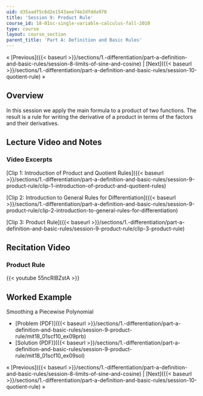 ```yaml
---
uid: d35aadf5c6d2e1543aee74e2dfdda970
title: 'Session 9: Product Rule'
course_id: 18-01sc-single-variable-calculus-fall-2010
type: course
layout: course_section
parent_title: 'Part A: Definition and Basic Rules'
---
```


« [Previous]({{< baseurl >}}/sections/1.-differentiation/part-a-definition-and-basic-rules/session-8-limits-of-sine-and-cosine) | [Next]({{< baseurl >}}/sections/1.-differentiation/part-a-definition-and-basic-rules/session-10-quotient-rule) »

Overview
--------

In this session we apply the main formula to a product of two functions. The result is a rule for writing the derivative of a product in terms of the factors and their derivatives.

Lecture Video and Notes
-----------------------

### Video Excerpts

[Clip 1: Introduction of Product and Quotient Rules]({{< baseurl >}}/sections/1.-differentiation/part-a-definition-and-basic-rules/session-9-product-rule/clip-1-introduction-of-product-and-quotient-rules)

[Clip 2: Introduction to General Rules for Differentiation]({{< baseurl >}}/sections/1.-differentiation/part-a-definition-and-basic-rules/session-9-product-rule/clip-2-introduction-to-general-rules-for-differentiation)

[Clip 3: Product Rule]({{< baseurl >}}/sections/1.-differentiation/part-a-definition-and-basic-rules/session-9-product-rule/clip-3-product-rule)

Recitation Video
----------------

### Product Rule

{{< youtube 55ncRlBZstA >}}

Worked Example
--------------

Smoothing a Piecewise Polynomial

*   [Problem (PDF)]({{< baseurl >}}/sections/1.-differentiation/part-a-definition-and-basic-rules/session-9-product-rule/mit18_01scf10_ex09prb)
*   [Solution (PDF)]({{< baseurl >}}/sections/1.-differentiation/part-a-definition-and-basic-rules/session-9-product-rule/mit18_01scf10_ex09sol)

« [Previous]({{< baseurl >}}/sections/1.-differentiation/part-a-definition-and-basic-rules/session-8-limits-of-sine-and-cosine) | [Next]({{< baseurl >}}/sections/1.-differentiation/part-a-definition-and-basic-rules/session-10-quotient-rule) »
